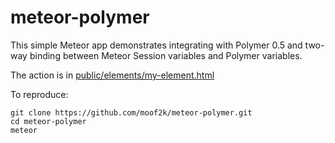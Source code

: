# meteor-polymer

This simple Meteor app demonstrates integrating with Polymer 0.5
and two-way binding between Meteor Session variables and Polymer variables.

The action is in [public/elements/my-element.html](public/elements/my-element.html)

To reproduce:

    git clone https://github.com/moof2k/meteor-polymer.git
    cd meteor-polymer
    meteor
